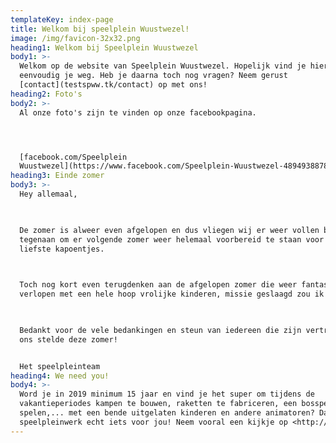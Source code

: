 ```yaml
---
templateKey: index-page
title: Welkom bij speelplein Wuustwezel!
image: /img/favicon-32x32.png
heading1: Welkom bij Speelplein Wuustwezel
body1: >-
  Welkom op de website van Speelplein Wuustwezel. Hopelijk vind je hier
  eenvoudig je weg. Heb je daarna toch nog vragen? Neem gerust
  [contact](testspww.tk/contact) op met ons!
heading2: Foto's
body2: >-
  Al onze foto's zijn te vinden op onze facebookpagina.




  [facebook.com/Speelplein
  Wuustwezel](https://www.facebook.com/Speelplein-Wuustwezel-489493887871619/)
heading3: Einde zomer
body3: >-
  Hey allemaal,

   

  De zomer is alweer even afgelopen en dus vliegen wij er weer vollen bak
  tegenaan om er volgende zomer weer helemaal voorbereid te staan voor uw
  liefste kapoentjes.

   

  Toch nog kort even terugdenken aan de afgelopen zomer die weer fantastisch is
  verlopen met een hele hoop vrolijke kinderen, missie geslaagd zou ik zeggen.

   

  Bedankt voor de vele bedankingen en steun van iedereen die zijn vertrouwen in
  ons stelde deze zomer!


  Het speelpleinteam
heading4: We need you!
body4: >-
  Word je in 2019 minimum 15 jaar en vind je het super om tijdens de
  vakantieperiodes kampen te bouwen, raketten te fabriceren, een bosspel te
  spelen,... met een bende uitgelaten kinderen en andere animatoren? Dan is
  speelpleinwerk echt iets voor jou! Neem vooral een kijkje op <http://speelplein.net/>.
---
```


